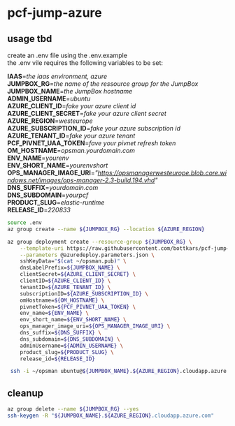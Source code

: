# pcf-jump-azure

## usage tbd
create an .env file using the .env.example  
the .env vile requires the following variables to be set:

**IAAS**=*the iaas environment, azure*  
**JUMPBOX_RG**=*the name of the ressource group for the JumpBox*  
**JUMPBOX_NAME**=*the JumpBox hostname*   
**ADMIN_USERNAME**=*ubuntu*  
**AZURE_CLIENT_ID**=*fake your azure client id*  
**AZURE_CLIENT_SECRET**=*fake your azure client secret*  
**AZURE_REGION**=*westeurope*  
**AZURE_SUBSCRIPTION_ID**=*fake your azure subscription id*  
**AZURE_TENANT_ID**=*fake your azure tenant*  
**PCF_PIVNET_UAA_TOKEN**=*fave your pivnet refresh token*  
**OM_HOSTNAME**=*opsman.yourdomain.com*  
**ENV_NAME**=*yourenv*  
**ENV_SHORT_NAME**=*yourenvshort*  
**OPS_MANAGER_IMAGE_URI**=*"https://opsmanagerwesteurope.blob.core.windows.net/images/ops-manager-2.3-build.194.vhd"*  
**DNS_SUFFIX**=*yourdomain.com*  
**DNS_SUBDOMAIN**=*yourpcf*  
**PRODUCT_SLUG**=*elastic-runtime*  
**RELEASE_ID**=*220833*  

```bash
source .env
az group create --name ${JUMPBOX_RG} --location ${AZURE_REGION}
```

```bash
az group deployment create --resource-group ${JUMPBOX_RG} \
    --template-uri https://raw.githubusercontent.com/bottkars/pcf-jump-azure/master/azuredeploy.json \
    --parameters @azuredeploy.parameters.json \
    sshKeyData="$(cat ~/opsman.pub)" \
    dnsLabelPrefix=${JUMPBOX_NAME} \
    clientSecret=${AZURE_CLIENT_SECRET} \
    clientID=${AZURE_CLIENT_ID} \
    tenantID=${AZURE_TENANT_ID} \
    subscriptionID=${AZURE_SUBSCRIPTION_ID} \
    omHostname=${OM_HOSTNAME} \
    pivnetToken=${PCF_PIVNET_UAA_TOKEN} \
    env_name=${ENV_NAME} \
    env_short_name=${ENV_SHORT_NAME} \
    ops_manager_image_uri=${OPS_MANAGER_IMAGE_URI} \
    dns_suffix=${DNS_SUFFIX} \
    dns_subdomain=${DNS_SUBDOMAIN} \
    adminUsername=${ADMIN_USERNAME} \
    product_slug=${PRODUCT_SLUG} \
    release_id=${RELEASE_ID}
```

```bash
 ssh -i ~/opsman ubuntu@${JUMPBOX_NAME}.${AZURE_REGION}.cloudapp.azure.com
```

## cleanup

```bash
az group delete --name ${JUMPBOX_RG} --yes
ssh-keygen -R "${JUMPBOX_NAME}.${AZURE_REGION}.cloudapp.azure.com"
```



